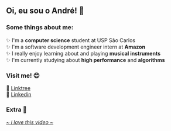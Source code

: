 ## Oi, eu sou o André! 🔆

<!--
**AndreSFND/AndreSFND** is a ✨ _special_ ✨ repository because its `README.md` (this file) appears on your GitHub profile.
<div>
  <img height="180em" src="https://github-readme-stats.vercel.app/api?username=AndreSFND&show_icons=true&theme=default&include_all_commits=true&count_private=true"/>
  <img height="180em" src="https://github-readme-stats.vercel.app/api/top-langs/?username=AndreSFND&layout=compact"/>
</div>
-->

### Some things about me:  
✨ I'm a __computer science__ student at USP São Carlos  
✨ I'm a software development engineer intern at __Amazon__  
✨ I really enjoy learning about and playing __musical instruments__  
✨ I'm currently studying about __high performance__ and __algorithms__

### Visit me! 😊
🔗 [Linktree](https://linktr.ee/andresfnd)  
🔗 [Linkedin](https://www.linkedin.com/in/AndreSFND/)

### Extra 🥰
*[~ i love this video ~](https://www.youtube.com/watch?v=28zopv6175M)*
